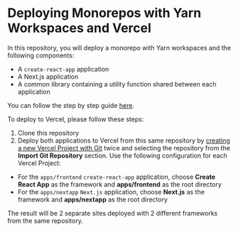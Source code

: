 # Deploying Monorepos with Yarn Workspaces and Vercel

In this repository, you will deploy a monorepo with Yarn workspaces and the following components:

- A `create-react-app` application
- A Next.js application
- A common library containing a utility function shared between each application

You can follow the step by step guide [here](https://vercel.com/guides/deploying-yarn-monorepos-to-vercel).

To deploy to Vercel, please follow these steps:

1. Clone this repository
2. Deploy both applications to Vercel from this same repository by [creating a new Vercel Project with Git](https://vercel.com/docs/concepts/git#deploying-a-git-repository) twice and selecting the repository from the **Import Git Repository** section. Use the following configuration for each Vercel Project:

- For the `apps/frontend` `create-react-app` application, choose **Create React App** as the framework and **apps/frontend** as the root directory
- For the `apps/nextapp` `Next.js` application, choose **Next.js** as the framework and **apps/nextapp** as the root directory

The result will be 2 separate sites deployed with 2 different frameworks from the same repository.
